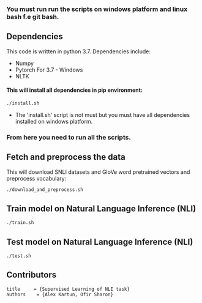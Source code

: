 ### You must run run the scripts on windows platform and linux bash f.e git bash.
## Dependencies
This code is written in python 3.7. Dependencies include:
* Numpy
* Pytorch For 3.7 - Windows
* NLTK
#### This will install all dependencies in pip environment:
```bash
./install.sh
```
* The 'install.sh' script is not must but you must have all dependencies installed on windows platform.
### From here you need to run all the scripts.
## Fetch and preprocess the data
This will download SNLI datasets and GloVe word pretrained vectors and
preprocess vocabulary:
```bash
./download_and_preprocess.sh
```
## Train model on Natural Language Inference (NLI)
```bash
./train.sh
```
## Test model on Natural Language Inference (NLI)
```bash
./test.sh
```
## Contributors
```
title     = {Supervised Learning of NLI task}
authors    = {Alex Kartun, Ofir Sharon}
```

